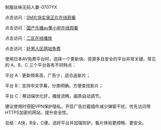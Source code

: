 
制服丝袜无码人妻-0707YX

点击访问：<a href="https://gda-c7m.pages.dev/">SM片场实录正片在线观看</a>

点击访问：<a href="https://tfda.pages.dev/">国产乐播av董小宛在线观看</a>

点击访问：<a href="https://bsdf-5f5.pages.dev/">二区在线播放</a>

点击访问：<a href="https://cfad.pages.dev/">好男人区网站免费</a>

使用日本AV免费平台时，选择一个更新快、资源多且安全的平台非常关键。常见的 A、B、C 三个平台各有不同特点：

平台 A：更新频率高，广告少，适合追新片；

平台 B：支持中文字幕，分类明确，方便查找影片；

平台 C：移动端优化好，播放流畅，画质自动调节。

建议使用时搭配VPN保护隐私，开启广告拦截插件减少弹窗干扰，优先访问带HTTPS加密的网站，提升安全性。

总结：A快，B全，C便。选好平台并加强防护，看片体验更顺畅、更安全。

<span style="display:none;">[Canonical link](https://github.com/ba20250707/so43 ）</span>
